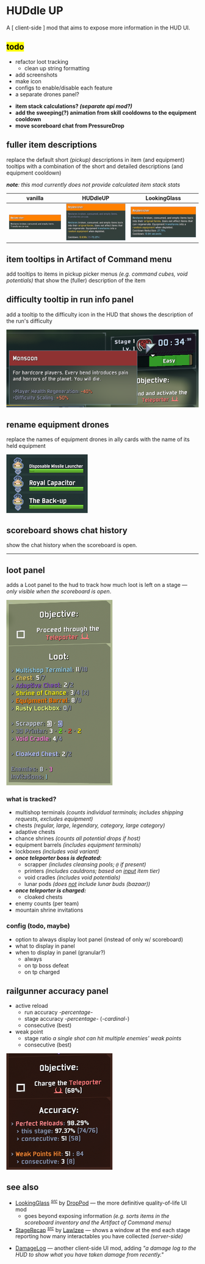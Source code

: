 # HUDdle UP

A \[ client-side \] mod that aims to expose more information in the HUD UI.

## <mark>todo</mark>
- refactor loot tracking
    - clean up string formatting
- add screenshots
- make icon
- configs to enable/disable each feature
- a separate drones panel?
<!--  -->
- **item stack calculations? *(separate api mod?)***
- **add the sweeping(?) animation from skill cooldowns to the equipment cooldown**
- **move scoreboard chat from PressureDrop**

## fuller item descriptions
replace the default short *(pickup)* descriptions in item (and equipment) tooltips with a combination of the short and detailed descriptions (and equipment cooldown)

***note**: this mod currently does not provide calculated item stack stats*

vanilla | HUDdleUP | LookingGlass
--- | --- | ---
![screenshot of item description tooltip for equipment without any mods](https://github.com/itsschwer/ror2-huddle-up/blob/main/xtra/demo-fuller-descriptions-vanilla.png?raw=true) | ![screenshot of item description tooltip for equipment with the HUDdleUp mod](https://github.com/itsschwer/ror2-huddle-up/blob/main/xtra/demo-fuller-descriptions.png?raw=true) | ![screenshot of item description tooltip for equipment with the LookingGlass mod](https://github.com/itsschwer/ror2-huddle-up/blob/main/xtra/demo-fuller-descriptions-lookingglass.png?raw=true)

## item tooltips in Artifact of Command menu
add tooltips to items in pickup picker menus *(e.g. command cubes, void potentials)* that show the (fuller) description of the item

## difficulty tooltip in run info panel
add a tooltip to the difficulty icon in the HUD that shows the description of the run's difficulty

![screenshot of run difficulty tooltip](https://github.com/itsschwer/ror2-huddle-up/blob/main/xtra/demo-run-difficulty.png?raw=true)

## rename equipment drones
replace the names of equipment drones in ally cards with the name of its held equipment

![screenshot of renamed equipment drone ally cards](https://github.com/itsschwer/ror2-huddle-up/blob/main//xtra/demo-equipment-drone-rename.png?raw=true)

## scoreboard shows chat history
show the chat history when the scoreboard is open.

----

## loot panel
adds a Loot panel to the hud to track how much loot is left on a stage *— only visible when the scoreboard is open*.

![screenshot of loot panel](https://github.com/itsschwer/ror2-huddle-up/blob/main/xtra/demo-loot-panel.png?raw=true)

### what is tracked?
- multishop terminals *(counts individual terminals; includes shipping requests, excludes equipment)*
- chests *(regular, large, legendary, category, large category)*
- adaptive chests
- chance shrines *(counts all potential drops if host)*
- equipment barrels *(includes equipment terminals)*
- lockboxes *(includes void variant)*
- ***once teleporter boss is defeated:***
    - scrapper *(includes cleansing pools; `@` if present)*
    - printers *(includes cauldrons; based on <u>input</u> item tier)*
    - void cradles *(includes void potentials)*
    - lunar pods *(does <u>not</u> include lunar buds (bazaar))*
- ***once teleporter is charged:***
    - cloaked chests
- enemy counts (per team)
- mountain shrine invitations

### config (todo, maybe)
- option to always display loot panel (instead of only w/ scoreboard)
- what to display in panel
- when to display in panel (granular?)
    - always
    - on tp boss defeat
    - on tp charged

## railgunner accuracy panel
- active reload
    - run accuracy *-percentage-*
    - stage accuracy *-percentage-* (*-cardinal-*)
    - consecutive (best)
- weak point
    - stage ratio *a single shot can hit multiple enemies' weak points*
    - consecutive (best)

![screenshot of railgunner accuracy panel](https://github.com/itsschwer/ror2-huddle-up/blob/main/xtra/demo-railgunner-accuracy-panel.png?raw=true)

## see also
- [LookingGlass](https://thunderstore.io/package/DropPod/LookingGlass/) <sup>[*src*](https://github.com/Wet-Boys/LookingGlass)</sup> by [DropPod](https://thunderstore.io/package/DropPod/) — the more definitive quality-of-life UI mod
    - goes beyond exposing information *(e.g. sorts items in the scoreboard inventory and the Artifact of Command menu)*
- [StageRecap](https://thunderstore.io/package/Lawlzee/StageRecap/) <sup>[*src*](https://github.com/Lawlzee/StageReport)</sup> by [Lawlzee](https://thunderstore.io/package/Lawlzee/) — shows a window at the end each stage reporting how many interactables you have collected *(server-side)*
<!--  -->
- [DamageLog](https://thunderstore.io/package/itsschwer/DamageLog/) — another client-side UI mod, adding *"a damage log to the HUD to show what you have taken damage from recently."*
